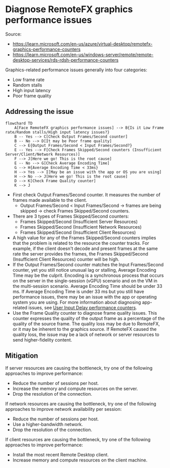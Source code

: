 # Diagnose RemoteFX graphics performance issues

Source:

- <https://learn.microsoft.com/en-us/azure/virtual-desktop/remotefx-graphics-performance-counters>
- <https://learn.microsoft.com/en-us/windows-server/remote/remote-desktop-services/rds-rdsh-performance-counters>

Graphics-related performance issues generally into four categories:

- Low frame rate
- Random stalls
- High input latency
- Poor frame quality

## Addressing the issue

```mermaid
flowchard TD
    A[Face RemoteFX graphics performance issues] --> B{Is it Low Frame rate/Random stalls/High input latency issues?}
    B -- Yes --> C[Check Output Frames/Second counter]
    B -- No --> D[It may be Poor frame quality]
    C --> E{Output Frames/Second < Input Frames/Second?}
    E -- Yes --> F[Check Frames Skipped/Second counters (Insufficient Server/Client/Network Resources)]
    F --> J[Here we go! This is the root cause]
    E -- No --> G[Check Average Encoding Time]
    G --> H{Average Encoding Time < 33ms}
    H --> Yes --> I[May be an issue with the app or OS you are using]
    H --> No --> J[Here we go! This is the root cause]
    D --> K[Check Frame Quality counter]
    K --> J
```

- First check Output Frames/Second counter. It measures the number of frames made available to the client.
  - Output Frames/Second < Input Frames/Second -> frames are being skipped -> check Frames Skipped/Second counters.
- There are 3 types of Frames Skipped/Second counters:
  - Frames Skipped/Second (Insufficient Server Resources)
  - Frames Skipped/Second (Insufficient Network Resources)
  - Frames Skipped/Second (Insufficient Client Resources)
- A high value for any of the Frames Skipped/Second counters implies that the problem is related to the resource the counter tracks. For example, if the client doesn't decode and present frames at the same rate the server provides the frames, the Frames Skipped/Second (Insufficient Client Resources) counter will be high.
- If the Output Frames/Second counter matches the Input Frames/Second counter, yet you still notice unusual lag or stalling, Average Encoding Time may be the culprit. Encoding is a synchronous process that occurs on the server in the single-session (vGPU) scenario and on the VM in the multi-session scenario. Average Encoding Time should be under 33 ms. If Average Encoding Time is under 33 ms but you still have performance issues, there may be an issue with the app or operating system you are using. For more information about diagnosing app-related issues, see [User Input Delay performance counters](https://learn.microsoft.com/en-us/windows-server/remote/remote-desktop-services/rds-rdsh-performance-counters/).
- Use the Frame Quality counter to diagnose frame quality issues. This counter expresses the quality of the output frame as a percentage of the quality of the source frame. The quality loss may be due to RemoteFX, or it may be inherent to the graphics source. If RemoteFX caused the quality loss, the issue may be a lack of network or server resources to send higher-fidelity content.

## Mitigation

If server resources are causing the bottleneck, try one of the following approaches to improve performance:

- Reduce the number of sessions per host.
- Increase the memory and compute resources on the server.
- Drop the resolution of the connection.

If network resources are causing the bottleneck, try one of the following approaches to improve network availability per session:

- Reduce the number of sessions per host.
- Use a higher-bandwidth network.
- Drop the resolution of the connection.

If client resources are causing the bottleneck, try one of the following approaches to improve performance:

- Install the most recent Remote Desktop client.
- Increase memory and compute resources on the client machine.
